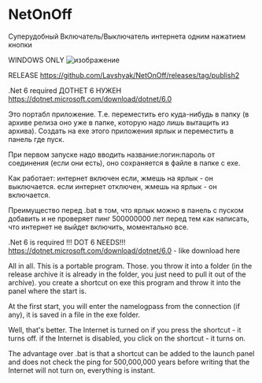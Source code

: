 # NetOnOff


Суперудобный Включатель/Выключатель интернета одним нажатием кнопки

WINDOWS ONLY
![изображение](https://user-images.githubusercontent.com/73601154/145251434-832a520a-e798-4316-b4d8-8384ee1b0330.png)

RELEASE
https://github.com/Lavshyak/NetOnOff/releases/tag/publish2



.Net 6 required ДОТНЕТ 6 НУЖЕН https://dotnet.microsoft.com/download/dotnet/6.0


Это портабл приложение. 
Т.е. переместить его куда-нибудь в папку (в архиве релиза оно уже в папке, которую надо лишь вытащить из архива). Создать на exe этого приложения ярлык и переместить в панель где пуск.


При первом запуске надо вводить название:логин:пароль от соединения (если они есть), оно сохраняется в файле в папке с exe.


Как работает: интернет включен если, жмешь на ярлык - он выключается. если интернет отключен, жмешь на ярлык - он включается.


Преимущество перед .bat в том, что ярлык можно в панель с пуском добавить и не проверяет пинг 500000000 лет перед тем как написать, что интернет не выйдет включить, моментально все.



.Net 6 is required !!! DOT 6 NEEDS!!! https://dotnet.microsoft.com/download/dotnet/6.0 - like download here


All in all.
This is a portable program.
Those. you throw it into a folder (in the release archive it is already in the folder, you just need to pull it out of the archive). you create a shortcut on exe this program and throw it into the panel where the start is.


At the first start, you will enter the namelogpass from the connection (if any), it is saved in a file in the exe folder.


Well, that's better. The Internet is turned on if you press the shortcut - it turns off. if the Internet is disabled, you click on the shortcut - it turns on.


The advantage over .bat is that a shortcut can be added to the launch panel and does not check the ping for 500,000,000 years before writing that the Internet will not turn on, everything is instant. 

